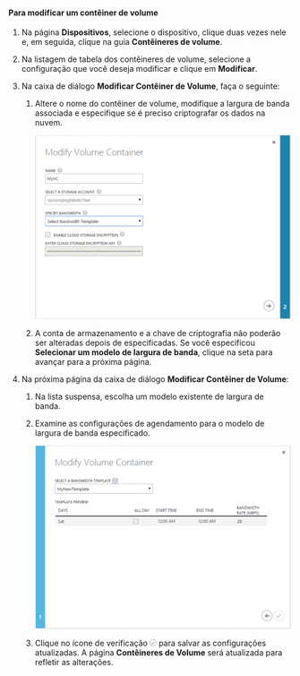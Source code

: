 <!--author=SharS last changed: 9/16/15-->

#### Para modificar um contêiner de volume

1. Na página **Dispositivos**, selecione o dispositivo, clique duas vezes nele e, em seguida, clique na guia **Contêineres de volume**.

2. Na listagem de tabela dos contêineres de volume, selecione a configuração que você deseja modificar e clique em **Modificar**.

3. Na caixa de diálogo **Modificar Contêiner de Volume**, faça o seguinte:

    1. Altere o nome do contêiner de volume, modifique a largura de banda associada e especifique se é preciso criptografar os dados na nuvem.

        ![Modificar o contêiner de volume com o Modelo de Largura de Banda 1](./media/storsimple-modify-volume-container/HCS_ModifyVCBT1-include.png)

    2. A conta de armazenamento e a chave de criptografia não poderão ser alteradas depois de especificadas. Se você especificou **Selecionar um modelo de largura de banda**, clique na seta para avançar para a próxima página.

4. Na próxima página da caixa de diálogo **Modificar Contêiner de Volume**:

    1. Na lista suspensa, escolha um modelo existente de largura de banda.

    2. Examine as configurações de agendamento para o modelo de largura de banda especificado.

        ![Modificar o contêiner de volume com o Modelo de Largura de Banda 2](./media/storsimple-modify-volume-container/HCS_ModifyVCBT2-include.png)

    3. Clique no ícone de verificação ![ícone de verificação](./media/storsimple-modify-volume-container/HCS_CheckIcon-include.png) para salvar as configurações atualizadas. A página **Contêineres de Volume** será atualizada para refletir as alterações.

 

<!---HONumber=Oct15_HO3-->